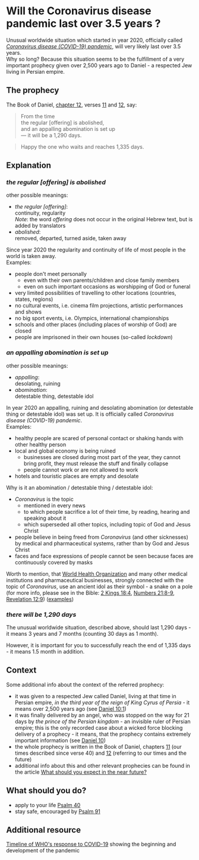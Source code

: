 # Will the Coronavirus disease pandemic last over 3.5 years ?

Unusual worldwide situation which started in year 2020, officially called *[Coronavirus disease (COVID-19) pandemic](https://www.who.int/emergencies/diseases/novel-coronavirus-2019)*, will very likely last over 3.5 years.  
Why so long?
Because this situation seems to be the fulfillment of a very important prophecy given over 2,500 years ago to Daniel - a respected Jew living in Persian empire.

## The prophecy
The Book of Daniel, [chapter 12](https://www.sefaria.org/Daniel.12?lang=bi), verses [11](https://biblehub.com/daniel/12-11.htm) and [12](https://biblehub.com/daniel/12-12.htm), say:
> From the time  
> the regular [offering] is abolished,  
> and an appalling abomination is set up  
> — it will be a 1,290 days. 

> Happy the one who waits and reaches 1,335 days.

## Explanation

### *the regular [offering] is abolished*
other possible meanings:
- *the regular [offering]*:  
  continuity, regularity  
  *Note*: the word *offering* does not occur in the original Hebrew text, but is added by translators
- *abolished*:  
  removed, departed, turned aside, taken away

Since year 2020 the regularity and continuity of life of most people in the world is taken away.  
Examples:
- people don't meet personally
  - even with their own parents/children and close family members
  - even on such important occasions as worshipping of God or funeral
- very limited possibilities of travelling to other locations (countries, states, regions)
- no cultural events, i.e. cinema film projections, artistic performances and shows
- no big sport events, i.e. Olympics, international championships
- schools and other places (including places of worship of God) are closed
- people are imprisoned in their own houses (so-called *lockdown*)

### *an appalling abomination is set up*
other possible meanings:
- *appalling*:  
  desolating, ruining
- *abomination*:  
  detestable thing, detestable idol

In year 2020 an appalling, ruining and desolating abomination (or detestable thing or detestable idol) was set up.
It is officially called *Coronavirus disease (COVID-19) pandemic*.  
Examples:
- healthy people are scared of personal contact or shaking hands with other healthy person
- local and global economy is being ruined
  - businesses are closed during most part of the year, they cannot bring profit, they must release the stuff and finally collapse
  - people cannot work or are not allowed to work
- hotels and touristic places are empty and desolate

Why is it an abomination / detestable thing / detestable idol:
- *Coronavirus* is the topic
  - mentioned in every news
  - to which people sacrifice a lot of their time, by reading, hearing and speaking about it
  - which superseded all other topics, including topic of God and Jesus Christ
- people believe in being freed from *Coronavirus* (and other sicknesses) by medical and pharmaceutical systems, rather than by God and Jesus Christ
- faces and face expressions of people cannot be seen because faces are continuously covered by masks

Worth to mention, that [World Health Organization](https://www.who.int/) and many other medical institutions and pharmaceutical businesses, strongly connected with the topic of *Coronavirus*, use an ancient idol as their symbol - a snake on a pole
(for more info, please see in the Bible: [2 Kings 18:4](https://biblehub.com/2_kings/18-4.htm), [Numbers 21:8-9](https://biblehub.com/niv/numbers/21.htm), [Revelation 12:9](https://biblehub.com/revelation/12-9.htm))
([examples](https://www.google.com/search?q=medicine+logo&tbm=isch&hl=en&chips=q:medicine+logo,g_1:snake:y6NHL49dknw%3D&client=firefox-b-d&sa=X&ved=2ahUKEwi03Oihr5LuAhUQyKQKHaAmD5UQ4lYoAHoECAEQGA&biw=1428&bih=700))

### *there will be 1,290 days*
The unusual worldwide situation, described above, should last 1,290 days - it means 3 years and 7 months (counting 30 days as 1 month).

However, it is important for you to successfully reach the end of 1,335 days - it means 1.5 month in addition.

## Context
Some additional info about the context of the referred prophecy:
- it was given to a respected Jew called Daniel, living at that time in Persian empire, *in the third year of the reign of King Cyrus of Persia* - it means over 2,500 years ago (see [Daniel 10:1](https://biblehub.com/niv/daniel/10.htm))
- it was finally delivered by an angel, who was stopped on the way for 21 days by *the prince of the Persian kingdom* - an invisible ruler of Persian empire; this is the only recorded case about a wicked force blocking delivery of a prophecy - it means, that the prophecy contains extremely important information
(see [Daniel 10](https://biblehub.com/niv/daniel/10.htm))
- the whole prophecy is written in the Book of Daniel, chapters [11](https://biblehub.com/niv/daniel/11.htm) (our times described since verse 40) and [12](https://biblehub.com/niv/daniel/12.htm) (referring to our times and the future)
- additional info about this and other relevant prophecies can be found in the article [What should you expect in the near future?](./near-future.md#what-should-you-expect-in-the-near-future)

## What should you do?
- apply to your life [Psalm 40](https://biblehub.com/niv/psalms/40.htm)
- stay safe, encouraged by [Psalm 91](https://biblehub.com/niv/psalms/91.htm)

## Additional resource
[Timeline of WHO's response to COVID-19](https://www.who.int/emergencies/diseases/novel-coronavirus-2019/interactive-timeline) showing the beginning and development of the pandemic
